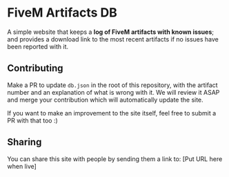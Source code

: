 # FiveM Artifacts DB

A simple website that keeps a **log of FiveM artifacts with known issues**; and provides a download link to the most recent artifacts if no issues have been reported with it.

## Contributing

Make a PR to update `db.json` in the root of this repository, with the artifact number and an explanation of what is wrong with it. We will review it ASAP and merge your contribution which will automatically update the site.

If you want to make an improvement to the site itself, feel free to submit a PR with that too :)

## Sharing

You can share this site with people by sending them a link to: [Put URL here when live]

